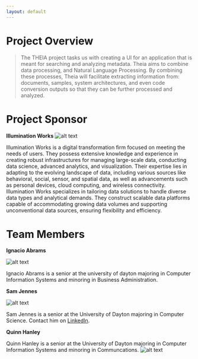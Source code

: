 ```yaml
---
layout: default
---
```


# Project Overview

> The THEIA project tasks us with creating a UI for an application that is meant for searching and analyzing metadata. Theia aims to combine data processing, and Natural Language Processing. By combining these processes, Theia will facilitate extracting information from: documents, samples, system architectures, and even code conversion outputs so that they can be further processed and analyzed.

# Project Sponsor

**Illumination Works**
![alt text](https://i.imgur.com/qEQsNwh.png)

Illumination Works is a digital transformation firm focused on meeting the needs of users. They possess extensive knowledge and experience in creating robust infrastructures for managing large-scale data, conducting data science, advanced analytics, and visualization. Their expertise lies in adapting to the evolving landscape of data, including various sources like behavioral, social, sensor, and spatial data, as well as advancements such as personal devices, cloud computing, and wireless connectivity. Illumination Works specializes in tailoring data solutions to handle diverse data types and analytical demands. They construct scalable data platforms capable of accommodating growing data volumes and supporting unconventional data sources, ensuring flexibility and efficiency.

# Team Members

**Ignacio Abrams**

![alt text](https://i.imgur.com/Rm9bUwq.jpeg)

Ignacio Abrams is a senior at the university of dayton majoring in Computer Information Systems and minoring in Business Administration.

**Sam Jennes**

![alt text](https://i.imgur.com/Hzn0xSp.jpeg)

Sam Jennes is a senior at the University of Dayton majoring in Computer Science. Contact him on [LinkedIn](https://www.linkedin.com/in/samuel-jennes/).

**Quinn Hanley**<br>

Quinn Hanley is a senior at the University of Dayton majoring in Computer Information Systems and minoring in Communcations.
![alt text](https://i.imgur.com/9KUxWiO.jpeg)
